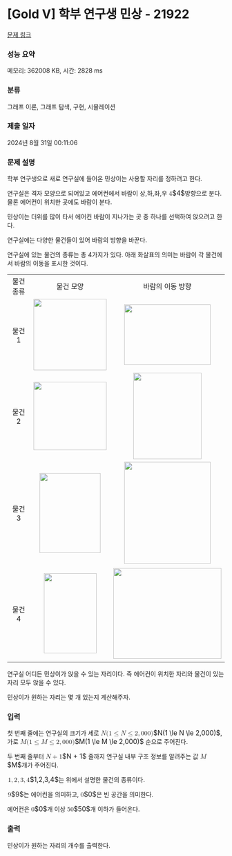 # [Gold V] 학부 연구생 민상 - 21922 

[문제 링크](https://www.acmicpc.net/problem/21922) 

### 성능 요약

메모리: 362008 KB, 시간: 2828 ms

### 분류

그래프 이론, 그래프 탐색, 구현, 시뮬레이션

### 제출 일자

2024년 8월 31일 00:11:06

### 문제 설명

<p>학부 연구생으로 새로 연구실에 들어온 민상이는 사용할 자리를 정하려고 한다.</p>

<p>연구실은 격자 모양으로 되어있고 에어컨에서 바람이 상,하,좌,우 <mjx-container class="MathJax" jax="CHTML" style="font-size: 109%; position: relative;"><mjx-math class="MJX-TEX" aria-hidden="true"><mjx-mn class="mjx-n"><mjx-c class="mjx-c34"></mjx-c></mjx-mn></mjx-math><mjx-assistive-mml unselectable="on" display="inline"><math xmlns="http://www.w3.org/1998/Math/MathML"><mn>4</mn></math></mjx-assistive-mml><span aria-hidden="true" class="no-mathjax mjx-copytext">$4$</span></mjx-container>방향으로 분다. 물론 에어컨이 위치한 곳에도 바람이 분다.</p>

<p>민상이는 더위를 많이 타서 에어컨 바람이 지나가는 곳 중 하나를 선택하여 앉으려고 한다.</p>

<p>연구실에는 다양한 물건들이 있어 바람의 방향을 바꾼다.</p>

<p>연구실에 있는 물건의 종류는 총 4가지가 있다. 아래 화살표의 의미는 바람이 각 물건에서 바람의 이동을 표시한 것이다.</p>

<table class="table table-bordered">
	<tbody>
		<tr>
			<td style="text-align: center;">물건 종류</td>
			<td style="text-align: center;">물건 모양</td>
			<td style="text-align: center;">바람의 이동 방향</td>
		</tr>
		<tr>
			<td style="text-align: center;">물건 1</td>
			<td style="text-align: center;"><img alt="" src="https://upload.acmicpc.net/fc51a710-aba3-495e-9633-7f2f99a05311/-/crop/743x727/586,188/-/preview/" style="height: 165px; width: 169px;"></td>
			<td style="text-align: center;"><img alt="" src="https://upload.acmicpc.net/a17fba2d-62cb-436f-b832-8d7215d52ea2/-/crop/542x380/689,350/-/preview/" style="height: 140px; width: 200px;"></td>
		</tr>
		<tr>
			<td style="text-align: center;">물건 2</td>
			<td style="text-align: center;"><img alt="" src="https://upload.acmicpc.net/50cf291b-eee5-48f1-98e3-44cfd9bf8bb0/-/crop/712x666/604,208/-/preview/" style="height: 158px; width: 169px;"><br>
			 </td>
			<td style="text-align: center;"><img alt="" src="https://upload.acmicpc.net/a8e6d8d9-f329-404e-882e-28c916757cdf/-/crop/357x453/785,317/-/preview/" style="width: 158px; height: 200px;"></td>
		</tr>
		<tr>
			<td style="text-align: center;">물건 3</td>
			<td style="text-align: center;"><img alt="" src="https://upload.acmicpc.net/a182264f-02ee-4881-941f-fd9888dd1282/-/crop/821x1080/551,0/-/preview/" style="height: 185px; width: 141px;"></td>
			<td style="text-align: center;"><img alt="" src="https://upload.acmicpc.net/c0be3b8b-3c46-4fd5-97de-1702b9bac229/-/crop/695x820/614,125/-/preview/" style="height: 236px; width: 200px;"></td>
		</tr>
		<tr>
			<td style="text-align: center;">물건 4</td>
			<td style="text-align: center;">
			<p><img alt="" src="https://upload.acmicpc.net/9de8a3b6-6d09-4298-98a6-da28a4fd6e30/-/crop/712x1080/599,0/-/preview/" style="height: 185px; width: 122px;"></p>
			</td>
			<td style="text-align: center;"><img alt="" src="https://upload.acmicpc.net/55a653da-8200-4d00-9d2a-9d698d4794a0/-/crop/821x691/551,198/-/preview/" style="width: 250px; height: 210px;"></td>
		</tr>
	</tbody>
</table>

<p>연구실 어디든 민상이가 앉을 수 있는 자리이다. 즉 에어컨이 위치한 자리와 물건이 있는 자리 모두 앉을 수 있다.</p>

<p>민상이가 원하는 자리는 몇 개 있는지 계산해주자.</p>

### 입력 

 <p>첫 번째 줄에는 연구실의 크기가 세로 <mjx-container class="MathJax" jax="CHTML" style="font-size: 109%; position: relative;"><mjx-math class="MJX-TEX" aria-hidden="true"><mjx-mi class="mjx-i"><mjx-c class="mjx-c1D441 TEX-I"></mjx-c></mjx-mi><mjx-mo class="mjx-n"><mjx-c class="mjx-c28"></mjx-c></mjx-mo><mjx-mn class="mjx-n"><mjx-c class="mjx-c31"></mjx-c></mjx-mn><mjx-mo class="mjx-n" space="4"><mjx-c class="mjx-c2264"></mjx-c></mjx-mo><mjx-mi class="mjx-i" space="4"><mjx-c class="mjx-c1D441 TEX-I"></mjx-c></mjx-mi><mjx-mo class="mjx-n" space="4"><mjx-c class="mjx-c2264"></mjx-c></mjx-mo><mjx-mn class="mjx-n" space="4"><mjx-c class="mjx-c32"></mjx-c></mjx-mn><mjx-mo class="mjx-n"><mjx-c class="mjx-c2C"></mjx-c></mjx-mo><mjx-mn class="mjx-n" space="2"><mjx-c class="mjx-c30"></mjx-c><mjx-c class="mjx-c30"></mjx-c><mjx-c class="mjx-c30"></mjx-c></mjx-mn><mjx-mo class="mjx-n"><mjx-c class="mjx-c29"></mjx-c></mjx-mo></mjx-math><mjx-assistive-mml unselectable="on" display="inline"><math xmlns="http://www.w3.org/1998/Math/MathML"><mi>N</mi><mo stretchy="false">(</mo><mn>1</mn><mo>≤</mo><mi>N</mi><mo>≤</mo><mn>2</mn><mo>,</mo><mn>000</mn><mo stretchy="false">)</mo></math></mjx-assistive-mml><span aria-hidden="true" class="no-mathjax mjx-copytext">$N(1 \le N \le 2,000)$</span></mjx-container>, 가로 <mjx-container class="MathJax" jax="CHTML" style="font-size: 109%; position: relative;"><mjx-math class="MJX-TEX" aria-hidden="true"><mjx-mi class="mjx-i"><mjx-c class="mjx-c1D440 TEX-I"></mjx-c></mjx-mi><mjx-mo class="mjx-n"><mjx-c class="mjx-c28"></mjx-c></mjx-mo><mjx-mn class="mjx-n"><mjx-c class="mjx-c31"></mjx-c></mjx-mn><mjx-mo class="mjx-n" space="4"><mjx-c class="mjx-c2264"></mjx-c></mjx-mo><mjx-mi class="mjx-i" space="4"><mjx-c class="mjx-c1D440 TEX-I"></mjx-c></mjx-mi><mjx-mo class="mjx-n" space="4"><mjx-c class="mjx-c2264"></mjx-c></mjx-mo><mjx-mn class="mjx-n" space="4"><mjx-c class="mjx-c32"></mjx-c></mjx-mn><mjx-mo class="mjx-n"><mjx-c class="mjx-c2C"></mjx-c></mjx-mo><mjx-mn class="mjx-n" space="2"><mjx-c class="mjx-c30"></mjx-c><mjx-c class="mjx-c30"></mjx-c><mjx-c class="mjx-c30"></mjx-c></mjx-mn><mjx-mo class="mjx-n"><mjx-c class="mjx-c29"></mjx-c></mjx-mo></mjx-math><mjx-assistive-mml unselectable="on" display="inline"><math xmlns="http://www.w3.org/1998/Math/MathML"><mi>M</mi><mo stretchy="false">(</mo><mn>1</mn><mo>≤</mo><mi>M</mi><mo>≤</mo><mn>2</mn><mo>,</mo><mn>000</mn><mo stretchy="false">)</mo></math></mjx-assistive-mml><span aria-hidden="true" class="no-mathjax mjx-copytext">$M(1 \le M \le 2,000)$</span></mjx-container> 순으로 주어진다.</p>

<p>두 번째 줄부터 <mjx-container class="MathJax" jax="CHTML" style="font-size: 109%; position: relative;"><mjx-math class="MJX-TEX" aria-hidden="true"><mjx-mi class="mjx-i"><mjx-c class="mjx-c1D441 TEX-I"></mjx-c></mjx-mi><mjx-mo class="mjx-n" space="3"><mjx-c class="mjx-c2B"></mjx-c></mjx-mo><mjx-mn class="mjx-n" space="3"><mjx-c class="mjx-c31"></mjx-c></mjx-mn></mjx-math><mjx-assistive-mml unselectable="on" display="inline"><math xmlns="http://www.w3.org/1998/Math/MathML"><mi>N</mi><mo>+</mo><mn>1</mn></math></mjx-assistive-mml><span aria-hidden="true" class="no-mathjax mjx-copytext">$N + 1$</span></mjx-container> 줄까지 연구실 내부 구조 정보를 알려주는 값 <mjx-container class="MathJax" jax="CHTML" style="font-size: 109%; position: relative;"><mjx-math class="MJX-TEX" aria-hidden="true"><mjx-mi class="mjx-i"><mjx-c class="mjx-c1D440 TEX-I"></mjx-c></mjx-mi></mjx-math><mjx-assistive-mml unselectable="on" display="inline"><math xmlns="http://www.w3.org/1998/Math/MathML"><mi>M</mi></math></mjx-assistive-mml><span aria-hidden="true" class="no-mathjax mjx-copytext">$M$</span></mjx-container>개가 주어진다.</p>

<p><mjx-container class="MathJax" jax="CHTML" style="font-size: 109%; position: relative;"> <mjx-math class="MJX-TEX" aria-hidden="true"><mjx-mn class="mjx-n"><mjx-c class="mjx-c31"></mjx-c></mjx-mn><mjx-mo class="mjx-n"><mjx-c class="mjx-c2C"></mjx-c></mjx-mo><mjx-mn class="mjx-n" space="2"><mjx-c class="mjx-c32"></mjx-c></mjx-mn><mjx-mo class="mjx-n"><mjx-c class="mjx-c2C"></mjx-c></mjx-mo><mjx-mn class="mjx-n" space="2"><mjx-c class="mjx-c33"></mjx-c></mjx-mn><mjx-mo class="mjx-n"><mjx-c class="mjx-c2C"></mjx-c></mjx-mo><mjx-mn class="mjx-n" space="2"><mjx-c class="mjx-c34"></mjx-c></mjx-mn></mjx-math><mjx-assistive-mml unselectable="on" display="inline"><math xmlns="http://www.w3.org/1998/Math/MathML"><mn>1</mn><mo>,</mo><mn>2</mn><mo>,</mo><mn>3</mn><mo>,</mo><mn>4</mn></math></mjx-assistive-mml><span aria-hidden="true" class="no-mathjax mjx-copytext">$1,2,3,4$</span></mjx-container>는 위에서 설명한 물건의 종류이다.</p>

<p><mjx-container class="MathJax" jax="CHTML" style="font-size: 109%; position: relative;"> <mjx-math class="MJX-TEX" aria-hidden="true"><mjx-mn class="mjx-n"><mjx-c class="mjx-c39"></mjx-c></mjx-mn></mjx-math><mjx-assistive-mml unselectable="on" display="inline"><math xmlns="http://www.w3.org/1998/Math/MathML"><mn>9</mn></math></mjx-assistive-mml><span aria-hidden="true" class="no-mathjax mjx-copytext">$9$</span></mjx-container>는 에어컨을 의미하고, <mjx-container class="MathJax" jax="CHTML" style="font-size: 109%; position: relative;"><mjx-math class="MJX-TEX" aria-hidden="true"><mjx-mn class="mjx-n"><mjx-c class="mjx-c30"></mjx-c></mjx-mn></mjx-math><mjx-assistive-mml unselectable="on" display="inline"><math xmlns="http://www.w3.org/1998/Math/MathML"><mn>0</mn></math></mjx-assistive-mml><span aria-hidden="true" class="no-mathjax mjx-copytext">$0$</span></mjx-container>은 빈 공간을 의미한다.</p>

<p>에어컨은 <mjx-container class="MathJax" jax="CHTML" style="font-size: 109%; position: relative;"><mjx-math class="MJX-TEX" aria-hidden="true"><mjx-mn class="mjx-n"><mjx-c class="mjx-c30"></mjx-c></mjx-mn></mjx-math><mjx-assistive-mml unselectable="on" display="inline"><math xmlns="http://www.w3.org/1998/Math/MathML"><mn>0</mn></math></mjx-assistive-mml><span aria-hidden="true" class="no-mathjax mjx-copytext">$0$</span></mjx-container>개 이상 <mjx-container class="MathJax" jax="CHTML" style="font-size: 109%; position: relative;"><mjx-math class="MJX-TEX" aria-hidden="true"><mjx-mn class="mjx-n"><mjx-c class="mjx-c35"></mjx-c><mjx-c class="mjx-c30"></mjx-c></mjx-mn></mjx-math><mjx-assistive-mml unselectable="on" display="inline"><math xmlns="http://www.w3.org/1998/Math/MathML"><mn>50</mn></math></mjx-assistive-mml><span aria-hidden="true" class="no-mathjax mjx-copytext">$50$</span></mjx-container>개 이하가 들어온다.</p>

### 출력 

 <p>민상이가 원하는 자리의 개수를 출력한다.</p>

